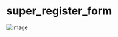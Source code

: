 # super_register_form

![image](https://user-images.githubusercontent.com/111184804/184499094-f5fde68e-ba09-4587-b33d-7d28f02903bf.png)

